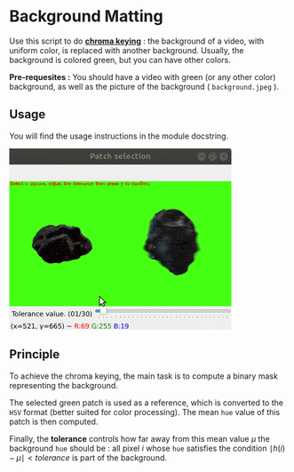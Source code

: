 # Background Matting

Use this script to do [**chroma keying**](https://en.wikipedia.org/wiki/Chroma_key) : the background of a video, with uniform color, is replaced with another background. Usually, the background is colored green, but you can have other colors.

**Pre-requesites :** You should have a video with green (or any other color) background, as well as the picture of the background ( `background.jpeg` ).

## Usage

You will find the usage instructions in the module docstring.

![background_matting](background_matting.gif)

## Principle

To achieve the chroma keying, the main task is to compute a binary mask representing the background. 

The selected green patch is used as a reference, which is converted to the `HSV` format (better suited for color processing).
The mean `hue` value of this patch is then computed. 

Finally, the **tolerance** controls how far away from this mean value $\mu$ the background `hue` should be : all pixel $i$ whose `hue` satisfies the condition $\mid h(i) - \mu \mid < tolerance$ is part of the background.